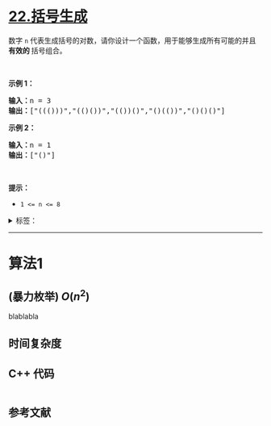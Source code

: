 # [22.括号生成](https://leetcode.cn/problems/generate-parentheses/)

<p>数字 <code>n</code>&nbsp;代表生成括号的对数，请你设计一个函数，用于能够生成所有可能的并且 <strong>有效的 </strong>括号组合。</p>

<p>&nbsp;</p>

<p><strong>示例 1：</strong></p>

<pre>
<strong>输入：</strong>n = 3
<strong>输出：</strong>["((()))","(()())","(())()","()(())","()()()"]
</pre>

<p><strong>示例 2：</strong></p>

<pre>
<strong>输入：</strong>n = 1
<strong>输出：</strong>["()"]
</pre>

<p>&nbsp;</p>

<p><strong>提示：</strong></p>

<ul>
	<li><code>1 &lt;= n &lt;= 8</code></li>
</ul>

<details>
<summary>标签：</summary>
['字符串', '动态规划', '回溯']
</details>


----------

# 算法1

## (暴力枚举)  $O(n^2)$

blablabla

## 时间复杂度

## C++ 代码

```cpp

```

## 参考文献


